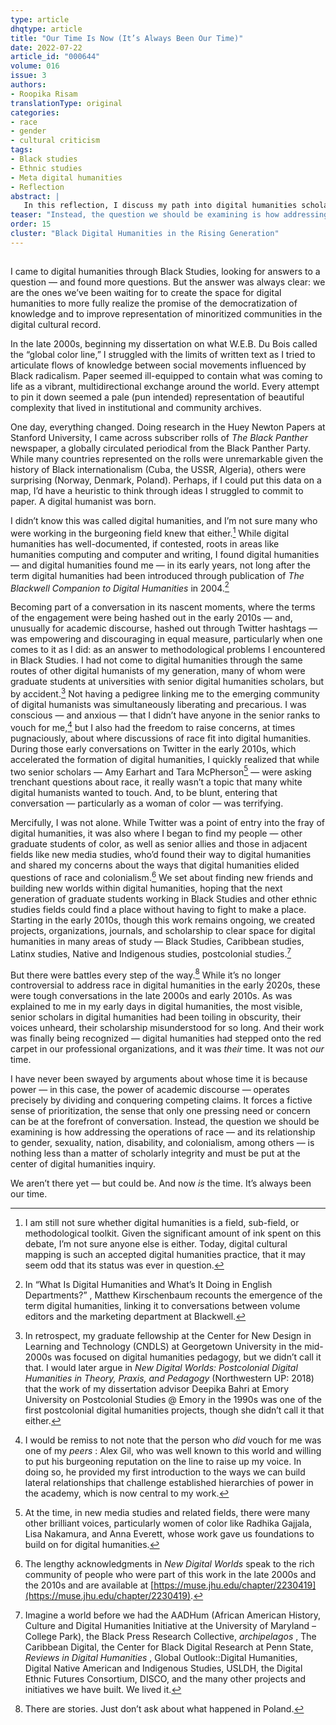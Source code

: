 ```yaml
---
type: article
dhqtype: article
title: "Our Time Is Now (It’s Always Been Our Time)"
date: 2022-07-22
article_id: "000644"
volume: 016
issue: 3
authors:
- Roopika Risam
translationType: original
categories:
- race
- gender
- cultural criticism
tags:
- Black studies
- Ethnic studies
- Meta digital humanities
- Reflection
abstract: |
   In this reflection, I discuss my path into digital humanities scholarship through Black studies. I share how I became involved in digital humanities in the 2000s as a graduate student who found that it offered answers to methodological problems I was encountering in my research. Then, I examine how early career colleagues and I banded together to create a space for Black studies and other ethnic studies fields within digital humanities in the early 2010s. Finally, I propose that addressing race — and its relationship to gender, sexuality, nation, disability, and colonialism, among others — is a matter of scholarly integrity that must be put at the center of digital humanities inquiry today.
teaser: "Instead, the question we should be examining is how addressing the operations of race — and its relationship to gender, sexuality, nation, disability, and colonialism, among others — is nothing less than a matter of scholarly integrity and must be put at the center of digital humanities inquiry."
order: 15
cluster: "Black Digital Humanities in the Rising Generation"
---
```

  
  

## 
  
I came to digital humanities through Black Studies, looking for answers to a question — and found more questions. But the answer was always clear: we are the ones we’ve been waiting for to create the space for digital humanities to more fully realize the promise of the democratization of knowledge and to improve representation of minoritized communities in the digital cultural record. 
  
In the late 2000s, beginning my dissertation on what W.E.B. Du Bois called the  “global color line,”  I struggled with the limits of written text as I tried to articulate flows of knowledge between social movements influenced by Black radicalism. Paper seemed ill-equipped to contain what was coming to life as a vibrant, multidirectional exchange around the world. Every attempt to pin it down seemed a pale (pun intended) representation of beautiful complexity that lived in institutional and community archives. 
  
One day, everything changed. Doing research in the Huey Newton Papers at Stanford University, I came across subscriber rolls of  _The Black Panther_  newspaper, a globally circulated periodical from the Black Panther Party. While many countries represented on the rolls were unremarkable given the history of Black internationalism (Cuba, the USSR, Algeria), others were surprising (Norway, Denmark, Poland). Perhaps, if I could put this data on a map, I’d have a heuristic to think through ideas I struggled to commit to paper. A digital humanist was born. 
  
I didn’t know this was called digital humanities, and I’m not sure many who were working in the burgeoning field knew that either.[^1]  While digital humanities has well-documented, if contested, roots in areas like humanities computing and computer and writing, I found digital humanities — and digital humanities found me — in its early years, not long after the term digital humanities had been introduced through publication of  _The Blackwell Companion to Digital Humanities_  in 2004.[^2]   
  
Becoming part of a conversation in its nascent moments, where the terms of the engagement were being hashed out in the early 2010s — and, unusually for academic discourse, hashed out through Twitter hashtags — was empowering and discouraging in equal measure, particularly when one comes to it as I did: as an answer to methodological problems I encountered in Black Studies. I had not come to digital humanities through the same routes of other digital humanists of my generation, many of whom were graduate students at universities with senior digital humanities scholars, but by accident.[^3]  Not having a pedigree linking me to the emerging community of digital humanists was simultaneously liberating and precarious. I was conscious — and anxious — that I didn’t have anyone in the senior ranks to vouch for me,[^4]  but I also had the freedom to raise concerns, at times pugnaciously, about where discussions of race fit into digital humanities. During those early conversations on Twitter in the early 2010s, which accelerated the formation of digital humanities, I quickly realized that while two senior scholars — Amy Earhart and Tara McPherson[^5]  — were asking trenchant questions about race, it really wasn’t a topic that many white digital humanists wanted to touch. And, to be blunt, entering that conversation — particularly as a woman of color — was terrifying.
  
Mercifully, I was not alone. While Twitter was a point of entry into the fray of digital humanities, it was also where I began to find my people — other graduate students of color, as well as senior allies and those in adjacent fields like new media studies, who’d found their way to digital humanities and shared my concerns about the ways that digital humanities elided questions of race and colonialism.[^6]  We set about finding new friends and building new worlds within digital humanities, hoping that the next generation of graduate students working in Black Studies and other ethnic studies fields could find a place without having to fight to make a place. Starting in the early 2010s, though this work remains ongoing, we created projects, organizations, journals, and scholarship to clear space for digital humanities in many areas of study — Black Studies, Caribbean studies, Latinx studies, Native and Indigenous studies, postcolonial studies.[^7]   
  
But there were battles every step of the way.[^8]  While it’s no longer controversial to address race in digital humanities in the early 2020s, these were tough conversations in the late 2000s and early 2010s. As was explained to me in my early days in digital humanities, the most visible, senior scholars in digital humanities had been toiling in obscurity, their voices unheard, their scholarship misunderstood for so long. And their work was finally being recognized — digital humanities had stepped onto the red carpet in our professional organizations, and it was  _their_  time. It was not  _our_  time. 
  
I have never been swayed by arguments about whose time it is because power — in this case, the power of academic discourse — operates precisely by dividing and conquering competing claims. It forces a fictive sense of prioritization, the sense that only one pressing need or concern can be at the forefront of conversation. Instead, the question we should be examining is how addressing the operations of race — and its relationship to gender, sexuality, nation, disability, and colonialism, among others — is nothing less than a matter of scholarly integrity and must be put at the center of digital humanities inquiry. 
  
We aren’t there yet — but could be. And now  _is_  the time. It’s always been our time. 
  
  
[^1]:  I am still not sure whether digital humanities is a field,  sub-field, or methodological toolkit. Given the significant amount of ink spent on this debate, I’m not sure anyone else is either. Today, digital cultural mapping is such an accepted digital humanities practice, that it may seem odd that its status was ever in question.
[^2]:  In  “What Is Digital Humanities and What’s It Doing in English Departments?”   [^kirschenbaum2010], Matthew Kirschenbaum recounts the emergence of the term digital humanities, linking it to conversations between volume editors and the marketing department at Blackwell.
[^3]:  In retrospect, my graduate fellowship at the Center for New Design in Learning and Technology (CNDLS) at Georgetown University in the mid-2000s was focused on digital humanities pedagogy, but we didn’t call it that. I would later argue in  _New Digital Worlds: Postcolonial Digital Humanities in Theory, Praxis, and Pedagogy_  (Northwestern UP: 2018) that the work of my dissertation advisor Deepika Bahri at Emory University on Postcolonial Studies @ Emory in the 1990s was one of the first postcolonial digital humanities projects, though she didn’t call it that either. 
[^4]:  I would be remiss to not note that the person who  _did_  vouch for me was one of my  _peers_ : Alex Gil, who was well known to this world and willing to put his burgeoning reputation on the line to raise up my voice. In doing so, he provided my first introduction to the ways we can build lateral relationships that challenge established hierarchies of power in the academy, which is now central to my work. 
[^5]:  At the time, in new media studies and related fields, there were many other brilliant voices, particularly women of color like Radhika Gajjala, Lisa Nakamura, and Anna Everett, whose work gave us foundations to build on for digital humanities. 
[^6]:  The lengthy acknowledgments in  _New Digital Worlds_  speak to the rich community of people who were part of this work in the late 2000s and the 2010s and are available at [https://muse.jhu.edu/chapter/2230419](https://muse.jhu.edu/chapter/2230419). 
[^7]:  Imagine a world before we had the AADHum (African American History, Culture and Digital Humanities Initiative at the University of Maryland – College Park), the Black Press Research Collective,  _archipelagos_ , The Caribbean Digital, the Center for Black Digital Research at Penn State,  _Reviews in Digital Humanities_ , Global Outlook::Digital Humanities, Digital Native American and Indigenous Studies, USLDH, the Digital Ethnic Futures Consortium, DISCO, and the many other projects and initiatives we have built. We lived it. 
[^8]:  There are stories. Just don’t ask about what happened in Poland.  
[^kirschenbaum2010]:  Kirschenbaum, Matthew G. (2010).  “What is digital humanities and what's it doing in English departments.”    _ADE Bulletin_  150, 55-61.  